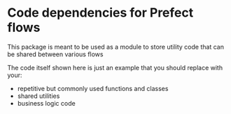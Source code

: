 # Code dependencies for Prefect flows

This package is meant to be used as a module to store utility code that can be shared between various flows

The code itself shown here is just an example that you should replace with your:
- repetitive but commonly used functions and classes
- shared utilities
- business logic code
